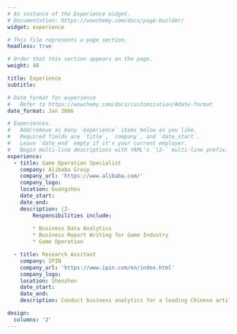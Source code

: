 ```yaml
---
# An instance of the Experience widget.
# Documentation: https://wowchemy.com/docs/page-builder/
widget: experience

# This file represents a page section.
headless: true

# Order that this section appears on the page.
weight: 40

title: Experience
subtitle:

# Date format for experience
#   Refer to https://wowchemy.com/docs/customization/#date-format
date_format: Jan 2006

# Experiences.
#   Add/remove as many `experience` items below as you like.
#   Required fields are `title`, `company`, and `date_start`.
#   Leave `date_end` empty if it's your current employer.
#   Begin multi-line descriptions with YAML's `|2-` multi-line prefix.
experience:
  - title: Game Operation Specialist
    company: Alibaba Group
    company_url: 'https://www.alibaba.com/'
    company_logo: 
    location: Guangzhou
    date_start: 
    date_end: 
    description: |2-
        Responsibilities include:
        
        * Business Data Analytics
        * Business Report Writing for Game Industry
        * Game Operation

  - title: Research Assitant
    company: IPIN
    company_url: 'https://www.ipin.com/en/index.html'
    company_logo: 
    location: Shenzhen
    date_start: 
    date_end: 
    description: Conduct business analytics for a leading Chinese artificial intelligence company.

design:
  columns: '2'
---
```

